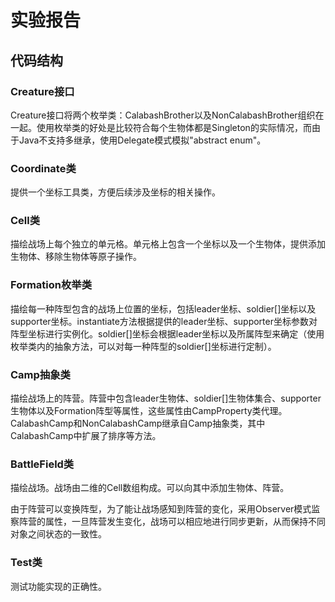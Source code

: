 # 实验报告



## 代码结构

### Creature接口

Creature接口将两个枚举类：CalabashBrother以及NonCalabashBrother组织在一起。使用枚举类的好处是比较符合每个生物体都是Singleton的实际情况，而由于Java不支持多继承，使用Delegate模式模拟"abstract enum"。



### Coordinate类

提供一个坐标工具类，方便后续涉及坐标的相关操作。



### Cell类

描绘战场上每个独立的单元格。单元格上包含一个坐标以及一个生物体，提供添加生物体、移除生物体等原子操作。



### Formation枚举类

描绘每一种阵型包含的战场上位置的坐标，包括leader坐标、soldier[]坐标以及supporter坐标。instantiate方法根据提供的leader坐标、supporter坐标参数对阵型坐标进行实例化。soldier[]坐标会根据leader坐标以及所属阵型来确定（使用枚举类内的抽象方法，可以对每一种阵型的soldier[]坐标进行定制）。



### Camp抽象类

描绘战场上的阵营。阵营中包含leader生物体、soldier[]生物体集合、supporter生物体以及Formation阵型等属性，这些属性由CampProperty类代理。CalabashCamp和NonCalabashCamp继承自Camp抽象类，其中CalabashCamp中扩展了排序等方法。



### BattleField类

描绘战场。战场由二维的Cell数组构成。可以向其中添加生物体、阵营。

由于阵营可以变换阵型，为了能让战场感知到阵营的变化，采用Observer模式监察阵营的属性，一旦阵营发生变化，战场可以相应地进行同步更新，从而保持不同对象之间状态的一致性。



### Test类

测试功能实现的正确性。

